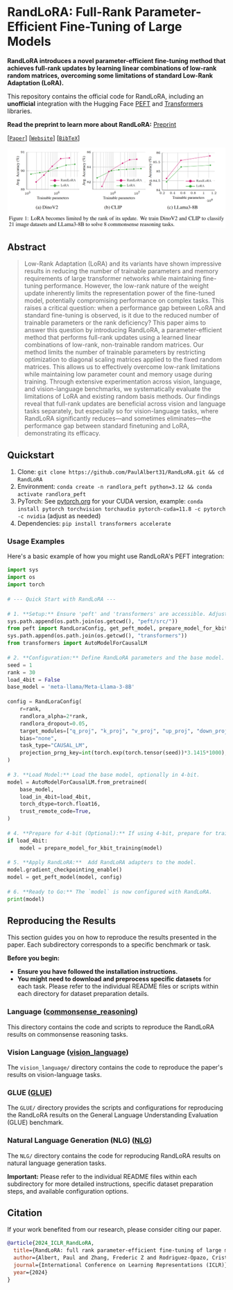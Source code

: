 # RandLoRA: Full-Rank Parameter-Efficient Fine-Tuning of Large Models

**RandLoRA introduces a novel parameter-efficient fine-tuning method that achieves full-rank updates by learning linear combinations of low-rank random matrices, overcoming some limitations of standard Low-Rank Adaptation (LoRA).**

This repository contains the official code for RandLoRA, including an **unofficial** integration with the Hugging Face [PEFT](https://github.com/huggingface/peft) and [Transformers](https://github.com/huggingface/transformers) libraries.

**Read the preprint to learn more about RandLoRA:** [Preprint](https://arxiv.org/abs/2502.00987)

[[`Paper`](https://arxiv.org/abs/2502.00987)] [[`Website`](https://paulalbert31.github.io/RandLoRA_projectpage/)] [[`BibTeX`](#citation)]

![RandLoRAOverview](figures/overview.png)

## Abstract

> Low-Rank Adaptation (LoRA) and its variants have shown impressive results in reducing the number of trainable parameters and memory requirements of large
transformer networks while maintaining fine-tuning performance. However, the low-rank nature of the weight update inherently limits the representation power of the fine-tuned model, potentially compromising performance on complex tasks. This raises a critical question: when a performance gap between LoRA and
standard fine-tuning is observed, is it due to the reduced number of trainable parameters or the rank deficiency?
This paper aims to answer this question by introducing RandLoRA, a parameter-efficient method that performs full-rank updates using a learned linear combinations of low-rank, non-trainable random matrices. Our method limits the number of trainable parameters by restricting optimization to diagonal scaling matrices applied to the fixed random matrices. This allows us to effectively overcome low-rank limitations while maintaining low parameter count and memory usage during training.
Through extensive experimentation across vision, language, and vision-language benchmarks, we systematically evaluate the limitations of LoRA and existing random basis methods. Our findings reveal that full-rank updates are beneficial across vision and language tasks separately, but especially so for vision-language tasks, where RandLoRA significantly reduces—and sometimes eliminates—the performance gap between standard finetuning and LoRA, demonstrating its efficacy.

## Quickstart

1. Clone: `git clone https://github.com/PaulAlbert31/RandLoRA.git && cd RandLoRA`
2. Environment: `conda create -n randlora_peft python=3.12 && conda activate randlora_peft`
3. PyTorch: See [pytorch.org](https://pytorch.org/get-started/locally/) for your CUDA version, example: `conda install pytorch torchvision torchaudio pytorch-cuda=11.8 -c pytorch -c nvidia` (adjust as needed)
4. Dependencies: `pip install transformers accelerate`

### Usage Examples

Here's a basic example of how you might use RandLoRA's PEFT integration:

```python
import sys
import os
import torch

# --- Quick Start with RandLoRA ---

# 1. **Setup:** Ensure 'peft' and 'transformers' are accessible. Adjust paths if needed for local versions.
sys.path.append(os.path.join(os.getcwd(), "peft/src/"))
from peft import RandLoraConfig, get_peft_model, prepare_model_for_kbit_training
sys.path.append(os.path.join(os.getcwd(), "transformers"))
from transformers import AutoModelForCausalLM

# 2. **Configuration:** Define RandLoRA parameters and the base model.
seed = 1
rank = 30
load_4bit = False
base_model = 'meta-llama/Meta-Llama-3-8B'

config = RandLoraConfig(
    r=rank,
    randlora_alpha=2*rank,
    randlora_dropout=0.05,
    target_modules=["q_proj", "k_proj", "v_proj", "up_proj", "down_proj"],
    bias="none",
    task_type="CAUSAL_LM",
    projection_prng_key=int(torch.exp(torch.tensor(seed))*3.1415*1000),
)

# 3. **Load Model:** Load the base model, optionally in 4-bit.
model = AutoModelForCausalLM.from_pretrained(
    base_model,
    load_in_4bit=load_4bit,
    torch_dtype=torch.float16,
    trust_remote_code=True,
)

# 4. **Prepare for 4-bit (Optional):** If using 4-bit, prepare for training.
if load_4bit:
    model = prepare_model_for_kbit_training(model)

# 5. **Apply RandLoRA:**  Add RandLoRA adapters to the model.
model.gradient_checkpointing_enable()
model = get_peft_model(model, config)

# 6. **Ready to Go:** The `model` is now configured with RandLoRA.
print(model)
```

## Reproducing the Results

This section guides you on how to reproduce the results presented in the paper. Each subdirectory corresponds to a specific benchmark or task.

**Before you begin:**

* **Ensure you have followed the installation instructions.**
* **You might need to download and preprocess specific datasets** for each task. Please refer to the individual README files or scripts within each directory for dataset preparation details.

### Language ([commonsense_reasoning](commonsense_reasoning/))

This directory contains the code and scripts to reproduce the RandLoRA results on commonsense reasoning tasks.

### Vision Language ([vision_language](vision_language/))

The `vision_language/` directory contains the code to reproduce the paper's results on vision-language tasks.

### GLUE ([GLUE](GLUE/))

The `GLUE/` directory provides the scripts and configurations for reproducing the RandLoRA results on the General Language Understanding Evaluation (GLUE) benchmark.

### Natural Language Generation (NLG) ([NLG](NLG/))

The `NLG/` directory contains the code for reproducing RandLoRA results on natural language generation tasks.

**Important:** Please refer to the individual README files within each subdirectory for more detailed instructions, specific dataset preparation steps, and available configuration options.

## Citation

If your work benefited from our research, please consider citing our paper.

```bibtex
@article{2024_ICLR_RandLoRA,
  title={RandLoRA: full rank parameter-efficient fine-tuning of large models},
  author={Albert, Paul and Zhang, Frederic Z and Rodriguez-Opazo, Cristian and Saratchandran, Hemanth and Hengel, Anton van den and Abbasnejad, Ehsan},
  journal={International Conference on Learning Representations (ICLR)},
  year={2024}
}
```